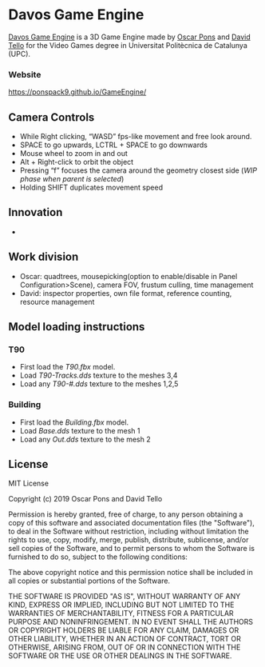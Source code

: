 # Davos Game Engine
[Davos Game Engine](https://github.com/ponspack9/GameEngine) is a 3D Game Engine made by [Oscar Pons](https://github.com/ponspack9) and [David Tello](https://github.com/DavidTello1) for the Video Games degree in Universitat Politècnica de Catalunya (UPC).

### Website
https://ponspack9.github.io/GameEngine/

## Camera Controls
- While Right clicking, “WASD” fps-like movement and free look around.
- SPACE to go upwards, LCTRL + SPACE to go downwards
- Mouse wheel to zoom in and out
- Alt + Right-click to orbit the object
- Pressing “f” focuses the camera around the geometry closest side (_WIP phase when parent is selected_)
- Holding SHIFT duplicates movement speed

## Innovation
- 

## Work division
- Oscar: quadtrees, mousepicking(option to enable/disable in Panel Configuration>Scene), camera FOV, frustum culling, time management
- David: inspector properties, own file format, reference counting, resource management

## Model loading instructions

### T90
- First load the _T90.fbx_ model. 
- Load _T90-Tracks.dds_ texture to the meshes 3,4
- Load any _T90-#.dds_ texture to the meshes 1,2,5
### Building
- First load the _Building.fbx_ model. 
- Load _Base.dds_ texture to the mesh 1
- Load any _Out.dds_ texture to the mesh 2

## License
MIT License

Copyright (c) 2019 Oscar Pons and David Tello

Permission is hereby granted, free of charge, to any person obtaining a copy
of this software and associated documentation files (the "Software"), to deal
in the Software without restriction, including without limitation the rights
to use, copy, modify, merge, publish, distribute, sublicense, and/or sell
copies of the Software, and to permit persons to whom the Software is
furnished to do so, subject to the following conditions:

The above copyright notice and this permission notice shall be included in all
copies or substantial portions of the Software.

THE SOFTWARE IS PROVIDED "AS IS", WITHOUT WARRANTY OF ANY KIND, EXPRESS OR
IMPLIED, INCLUDING BUT NOT LIMITED TO THE WARRANTIES OF MERCHANTABILITY,
FITNESS FOR A PARTICULAR PURPOSE AND NONINFRINGEMENT. IN NO EVENT SHALL THE
AUTHORS OR COPYRIGHT HOLDERS BE LIABLE FOR ANY CLAIM, DAMAGES OR OTHER
LIABILITY, WHETHER IN AN ACTION OF CONTRACT, TORT OR OTHERWISE, ARISING FROM,
OUT OF OR IN CONNECTION WITH THE SOFTWARE OR THE USE OR OTHER DEALINGS IN THE
SOFTWARE.
